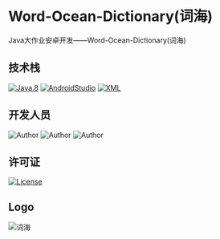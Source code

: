 # Word-Ocean-Dictionary(词海)
Java大作业安卓开发——Word-Ocean-Dictionary(词海)
## 技术栈
[![Java.8](https://img.shields.io/badge/Java-%3E%3D8-brown)](https://developer.oracle.com/java/)
[![AndroidStudio](https://img.shields.io/badge/AndroidStudio-API28-red)](https://developer.android.google.cn/studio/)
[![XML](https://img.shields.io/badge/XML-1.0-blue)](https://xml.apache.org/)

## 开发人员

![Author](https://img.shields.io/badge/Author-周恩申(Zhoues)-yellow.svg "Author")
![Author](https://img.shields.io/badge/Author-李毅骁(FireAngelx)-red.svg "Author")
![Author](https://img.shields.io/badge/Author-李思睿(ZQRuii)-purple.svg "Author")

## 许可证
[![License](https://img.shields.io/badge/License-Apache-green.svg "License")](https://www.apache.org/licenses/LICENSE-2.0)

## Logo

![词海](https://user-images.githubusercontent.com/89010482/170633535-ff815b68-c547-4ac3-be3c-b4a522655899.svg)
